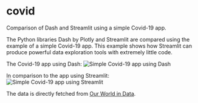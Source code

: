 # covid
Comparison of Dash and Streamlit using a simple Covid-19 app.

The Python libraries Dash by Plotly and Streamlit are compared using the example of a simple Covid-19 app. This example shows how Streamlit can produce powerful data exploration tools with extremely little code.

The Covid-19 app using Dash:
![Simple Covid-19 app using Dash](https://github.com/axelfiedler/covid/blob/main/dash_screenshot.PNG)

In comparison to the app using Streamlit:
![Simple Covid-19 app using Streamlit](https://github.com/axelfiedler/covid/blob/main/streamlit_screenshot.PNG)

The data is directly fetched from [Our World in Data](https://ourworldindata.org/coronavirus-source-data).
